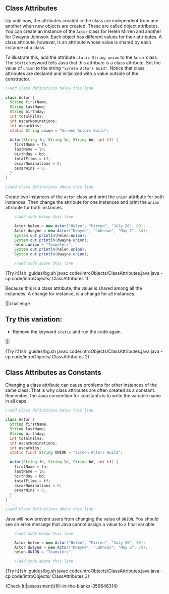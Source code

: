 ## Class Attributes

Up until now, the attributes created in the class are independent from one another when new objects are created. These are called object attributes. You can create an instance of the `Actor` class for Helen Mirren and another for Dwayne Johnson. Each object has different values for their attributes. A class attribute, however, is an attribute whose value is shared by each instance of a class.

To illustrate this, add the attribute `static String union` to the `Actor` class. The `static` keyword tells Java that this attribute is a class attribute. Set the value of `union` to the string `"Screen Actors Guid"`. Notice that class attributes are declared and initialized with a value outside of the constructor.

```java
//add class definitions below this line
    
class Actor {
  String firstName;
  String lastName;
  String birthday;
  int totalFilms;
  int oscarNominations;
  int oscarWins;
  static String union = "Screen Actors Guild";
  
  Actor(String fn, String ln, String bd, int tf) {
    firstName = fn;
    lastName = ln;
    birthday = bd;
    totalFilms = tf;
    oscarNominations = 0;
    oscarWins = 0;
  }
}
  
//add class definitions above this line
```

Create two instances of the `Actor` class and print the `union` attribute for both instances. Then change the attribute for one instances and print the `union` attribute for both instances.

```java
    //add code below this line

    Actor helen = new Actor("Helen", "Mirren", "July 26", 80);
    Actor dwayne = new Actor("Dwayne", "Johnson", "May 2", 34);
    System.out.println(helen.union);
    System.out.println(dwayne.union);
    helen.union = "Teamsters";
    System.out.println(helen.union);
    System.out.println(dwayne.union);

    //add code above this line
```

{Try it}(sh .guides/bg.sh javac code/introObjects/ClassAttributes.java java -cp code/introObjects/ ClassAttributes 1)

Because this is a class attribute, the value is shared among all the instances. A change for instance, is a change for all instances.

|||challenge
## Try this variation:
* Remove the keyword `static` and run the code again.

|||

{Try it}(sh .guides/bg.sh javac code/introObjects/ClassAttributes.java java -cp code/introObjects/ ClassAttributes 2)

## Class Attributes as Constants

Changing a class attribute can cause problems for other instances of the same class. That is why class attributes are often created as a constant. Remember, the Java convention for constants is to write the variable name in all caps.

```java
//add class definitions below this line
    
class Actor {
  String firstName;
  String lastName;
  String birthday;
  int totalFilms;
  int oscarNominations;
  int oscarWins;
  static final String UNION = "Screen Actors Guild";
  
  Actor(String fn, String ln, String bd, int tf) {
    firstName = fn;
    lastName = ln;
    birthday = bd;
    totalFilms = tf;
    oscarNominations = 0;
    oscarWins = 0;
  }
}
  
//add class definitions above this line
```

Java will now prevent users from changing the value of `UNION`. You should see an error message that Java cannot assign a value to a final variable.

```java
    //add code below this line

    Actor helen = new Actor("Helen", "Mirren", "July 26", 80);
    Actor dwayne = new Actor("Dwayne", "Johnson", "May 2", 34);
    helen.UNION = "Teamsters";

    //add code above this line
```

{Try it}(sh .guides/bg.sh javac code/introObjects/ClassAttributes.java java -cp code/introObjects/ ClassAttributes 3)

{Check It!|assessment}(fill-in-the-blanks-359646314)

